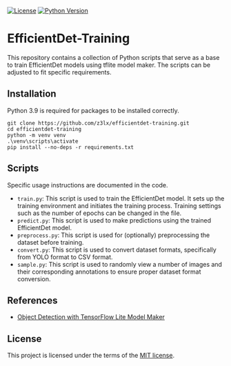[![License](https://img.shields.io/badge/license-MIT-blue.svg)](https://github.com/z3lx/efficientdet-training/blob/main/LICENSE)
[![Python Version](https://img.shields.io/badge/python-3.9-brightgreen.svg)](https://www.python.org/downloads/release/python-390/)

# EfficientDet-Training
This repository contains a collection of Python scripts that serve as a base to train EfficientDet models using tflite model maker. The scripts can be adjusted to fit specific requirements.

## Installation
Python 3.9 is required for packages to be installed correctly.
```
git clone https://github.com/z3lx/efficientdet-training.git
cd efficientdet-training
python -m venv venv
.\venv\scripts\activate
pip install --no-deps -r requirements.txt
```

## Scripts
Specific usage instructions are documented in the code.
- `train.py`: This script is used to train the EfficientDet model. It sets up the training environment and initiates the training process. Training settings such as the number of epochs can be changed in the file. 
- `predict.py`: This script is used to make predictions using the trained EfficientDet model.
- `preprocess.py`: This script is used for (optionally) preprocessing the dataset before training.
- `convert.py`: This script is used to convert dataset formats, specifically from YOLO format to CSV format.
- `sample.py`: This script is used to randomly view a number of images and their corresponding annotations to ensure proper dataset format conversion.

## References
- [Object Detection with TensorFlow Lite Model Maker](https://www.tensorflow.org/lite/models/modify/model_maker/object_detection)

## License
This project is licensed under the terms of the [MIT license](https://github.com/z3lx/efficientdet-training/blob/main/LICENSE).
